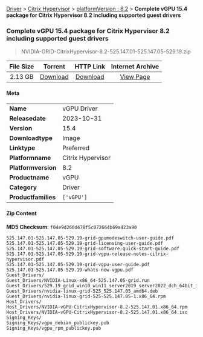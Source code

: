
[Driver](/README.md)  >  [Citrix Hypervisor](/index/Driver/Citrix_Hypervisor.md)  >  [platformVersion : 8.2](/index/Driver/Citrix_Hypervisor/8.2.md)  >  **Complete vGPU 15.4 package for Citrix Hypervisor 8.2 including supported guest drivers**


###    Complete vGPU 15.4 package for Citrix Hypervisor 8.2 including supported guest drivers

> NVIDIA-GRID-CitrixHypervisor-8.2-525.147.01-525.147.05-529.19.zip   


| **File Size** | **Torrent**  | **HTTP Link** | **Internet Archive** |
|:-------------:|:------------:|:-------------:|:--------------------:|
| 2.13 GB |  [Download](https://archive.org/download/nvgpu_NVIDIA-GRID-CitrixHypervisor-8.2-525.147.01-525.147.05-529.19.zip/nvgpu_NVIDIA-GRID-CitrixHypervisor-8.2-525.147.01-525.147.05-529.19.zip_archive.torrent)       | [Download](https://archive.org/compress/nvgpu_NVIDIA-GRID-CitrixHypervisor-8.2-525.147.01-525.147.05-529.19.zip) | [View Page](https://archive.org/details/nvgpu_NVIDIA-GRID-CitrixHypervisor-8.2-525.147.01-525.147.05-529.19.zip)       |

#### Meta

<table>
<tr><td><strong>Name</strong></td><td>vGPU Driver</td></tr>
<tr><td><strong>Releasedate</strong></td><td>2023-10-31</td></tr>
<tr><td><strong>Version</strong></td><td>15.4</td></tr>
<tr><td><strong>Downloadtype</strong></td><td>Image</td></tr>
<tr><td><strong>Linktype</strong></td><td>Preferred</td></tr>
<tr><td><strong>Platformname</strong></td><td>Citrix Hypervisor</td></tr>
<tr><td><strong>Platformversion</strong></td><td>8.2</td></tr>
<tr><td><strong>Productname</strong></td><td>vGPU</td></tr>
<tr><td><strong>Category</strong></td><td>Driver</td></tr>
<tr><td><strong>Productfamilies</strong></td><td><code>['vGPU']</code></td></tr>
</table>

#### Zip Content

**MD5 Checksum**: `f04e9d260d478f5c072664b69a423a90`

```text
525.147.01-525.147.05-529.19-grid-gpumodeswitch-user-guide.pdf
525.147.01-525.147.05-529.19-grid-licensing-user-guide.pdf
525.147.01-525.147.05-529.19-grid-software-quick-start-guide.pdf
525.147.01-525.147.05-529.19-grid-vgpu-release-notes-citrix-hypervisor.pdf
525.147.01-525.147.05-529.19-grid-vgpu-user-guide.pdf
525.147.01-525.147.05-529.19-whats-new-vgpu.pdf
Guest_Drivers/
Guest_Drivers/NVIDIA-Linux-x86_64-525.147.05-grid.run
Guest_Drivers/529.19_grid_win10_win11_server2019_server2022_dch_64bit_international.exe
Guest_Drivers/nvidia-linux-grid-525_525.147.05_amd64.deb
Guest_Drivers/nvidia-linux-grid-525-525.147.05-1.x86_64.rpm
Host_Drivers/
Host_Drivers/NVIDIA-vGPU-CitrixHypervisor-8.2-525.147.01.x86_64.rpm
Host_Drivers/NVIDIA-vGPU-CitrixHypervisor-8.2-525.147.01.x86_64.iso
Signing_Keys/
Signing_Keys/vgpu_debian_publickey.pub
Signing_Keys/vgpu_rpm_publickey.pub
```